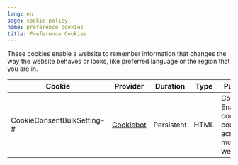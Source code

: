 ```yaml
---
lang: en
page: cookie-policy
name: preference cookies
title: Preference Cookies
---
```


These cookies enable a website to remember information that changes the way the website behaves or looks, like preferred language or the region that you are in.

Cookie        | Provider      | Duration   | Type | Purpose                                                   
------------- | ------------- | ---------- | ---- | ----------------------------------------------------------
CookieConsentBulkSetting-# | <a class="no-underline" href="https://www.cookiebot.com/goto/privacy-policy/">Cookiebot</a> | Persistent | HTML | Cookiebot Enables cookie consent across multiple websites.
